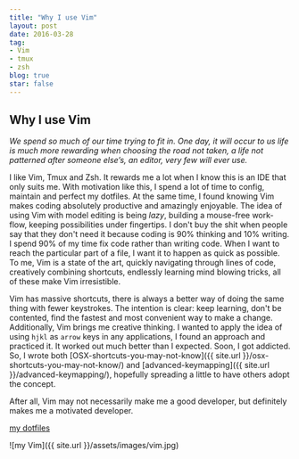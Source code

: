 ```yaml
---
title: "Why I use Vim"
layout: post
date: 2016-03-28
tag:
- Vim
- tmux
- zsh
blog: true
star: false
---
```


## Why I use Vim

*We spend so much of our time trying to fit in. One day, it will occur to us life is much more rewarding when choosing the road not taken, a life not patterned after someone else’s, an editor, very few will ever use.*

I like Vim, Tmux and Zsh. It rewards me a lot when I know this is an IDE that only suits me. With motivation like this, I spend a lot of time to config, maintain and perfect my dotfiles. At the same time, I found knowing Vim makes coding absolutely productive and amazingly enjoyable. The idea of using Vim with model editing is being *lazy*, building a mouse-free work-flow, keeping possibilities under fingertips. I don't buy the shit when people say that they don't need it because coding is 90% thinking and 10% writing. I spend 90% of my time fix code rather than writing code. When I want to reach the particular part of a file, I want it to happen as quick as possible. To me, Vim is a state of the art, quickly navigating through lines of code, creatively combining shortcuts, endlessly learning mind blowing tricks, all of these make Vim irresistible.

Vim has massive shortcuts, there is always a better way of doing the same thing with fewer keystrokes. The intention is clear: keep learning, don't be contented, find the fastest and most convenient way to make a change. Additionally, Vim brings me creative thinking. I wanted to apply the idea of using `hjkl` as `arrow` keys in any applications, I found an approach and practiced it. It worked out much better than I expected. Soon, I got addicted. So, I wrote both [OSX-shortcuts-you-may-not-know]({{ site.url }}/osx-shortcuts-you-may-not-know/) and [advanced-keymapping]({{ site.url }}/advanced-keymapping/), hopefully spreading a little to have others adopt the concept.

After all, Vim may not necessarily make me a good developer, but definitely makes me a motivated developer.

[my dotfiles](https://github.com/yifanchen/dotfiles)

![my Vim]({{ site.url }}/assets/images/vim.jpg)



